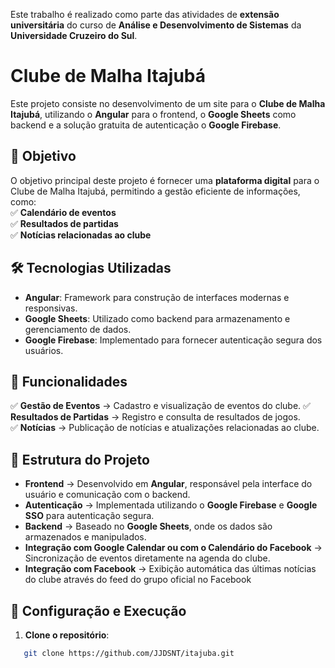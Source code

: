 Este trabalho é realizado como parte das atividades de **extensão universitária** do curso de **Análise e Desenvolvimento de Sistemas** da **Universidade Cruzeiro do Sul**.

# Clube de Malha Itajubá

Este projeto consiste no desenvolvimento de um site para o **Clube de Malha Itajubá**, utilizando o **Angular** para o frontend, o **Google Sheets** como backend e a solução gratuita de autenticação o **Google Firebase**.  

## 📌 Objetivo

O objetivo principal deste projeto é fornecer uma **plataforma digital** para o Clube de Malha Itajubá, permitindo a gestão eficiente de informações, como:  
✅ **Calendário de eventos**  
✅ **Resultados de partidas**  
✅ **Notícias relacionadas ao clube**  


## 🛠 Tecnologias Utilizadas

- **Angular**: Framework para construção de interfaces modernas e responsivas.
- **Google Sheets**: Utilizado como backend para armazenamento e gerenciamento de dados.
- **Google Firebase**: Implementado para fornecer autenticação segura dos usuários.

## 🚀 Funcionalidades

✅ **Gestão de Eventos** → Cadastro e visualização de eventos do clube.
✅ **Resultados de Partidas** → Registro e consulta de resultados de jogos.  
✅ **Notícias** → Publicação de notícias e atualizações relacionadas ao clube.  
 
## 📂 Estrutura do Projeto

- **Frontend** → Desenvolvido em **Angular**, responsável pela interface do usuário e comunicação com o backend.
- **Autenticação** → Implementada utilizando o **Google Firebase** e **Google SSO** para autenticação segura.    
- **Backend** → Baseado no **Google Sheets**, onde os dados são armazenados e manipulados.
- **Integração com Google Calendar ou com o Calendário do Facebook** → Sincronização de eventos diretamente na agenda do clube.
- **Integração com Facebook** → Exibição automática das últimas notícias do clube através do feed do grupo oficial no Facebook


## 🔧 Configuração e Execução

1. **Clone o repositório**:

```bash
   git clone https://github.com/JJDSNT/itajuba.git
```

